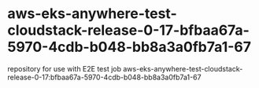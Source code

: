 # aws-eks-anywhere-test-cloudstack-release-0-17-bfbaa67a-5970-4cdb-b048-bb8a3a0fb7a1-67
repository for use with E2E test job aws-eks-anywhere-test-cloudstack-release-0-17:bfbaa67a-5970-4cdb-b048-bb8a3a0fb7a1-67
